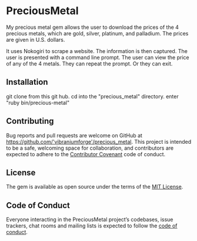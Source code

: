 # PreciousMetal
My precious metal gem allows the user to download the prices of the 4 precious metals, which are gold, silver, platinum, and palladium. The prices are given in U.S. dollars.

It uses Nokogiri to scrape a website. The information is then captured. The user is presented with a command line prompt. The user can view the price of any of the 4 metals. They can repeat the prompt. Or they can exit. 

## Installation

git clone from this git hub.
cd into the "precious_metal" directory.
enter "ruby bin/precious-metal"

## Contributing

Bug reports and pull requests are welcome on GitHub at https://github.com/'vibraniumforge'/precious_metal. This project is intended to be a safe, welcoming space for collaboration, and contributors are expected to adhere to the [Contributor Covenant](http://contributor-covenant.org) code of conduct.

## License

The gem is available as open source under the terms of the [MIT License](https://opensource.org/licenses/MIT).

## Code of Conduct

Everyone interacting in the PreciousMetal project’s codebases, issue trackers, chat rooms and mailing lists is expected to follow the [code of conduct](https://github.com/'vibraniumforge'/precious_metal/blob/master/CODE_OF_CONDUCT.md).
